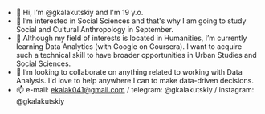 - 👋 Hi, I’m @gkalakutskiy and I'm 19 y.o.
- 👀 I’m interested in Social Sciences and that's why I am going to study Social and Cultural Anthropology in September.
- 🌱 Although my field of interests is located in Humanities, I’m currently learning Data Analytics (with Google on Coursera). I want to acquire such a technical skill to have broader opportunities in Urban Studies and Social Sciences.
- 💞️ I’m looking to collaborate on anything related to working with Data Analysis. I'd love to help anywhere I can to make data-driven decisions.
- 📫 e-mail: ekalak041@gmail.com / telegram: @gkalakutskiy / instagram: @gkalakutskiy

<!---
gkalakutskiy/gkalakutskiy is a ✨ special ✨ repository because its `README.md` (this file) appears on your GitHub profile.
You can click the Preview link to take a look at your changes.
--->
